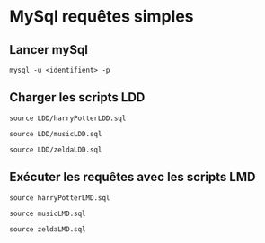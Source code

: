 # MySql requêtes simples

## Lancer mySql

```
mysql -u <identifient> -p
```

## Charger les scripts LDD
```
source LDD/harryPotterLDD.sql
```
```
source LDD/musicLDD.sql
```
```
source LDD/zeldaLDD.sql
```

## Exécuter les requêtes avec les scripts LMD
```
source harryPotterLMD.sql
```
```
source musicLMD.sql
```
```
source zeldaLMD.sql
```